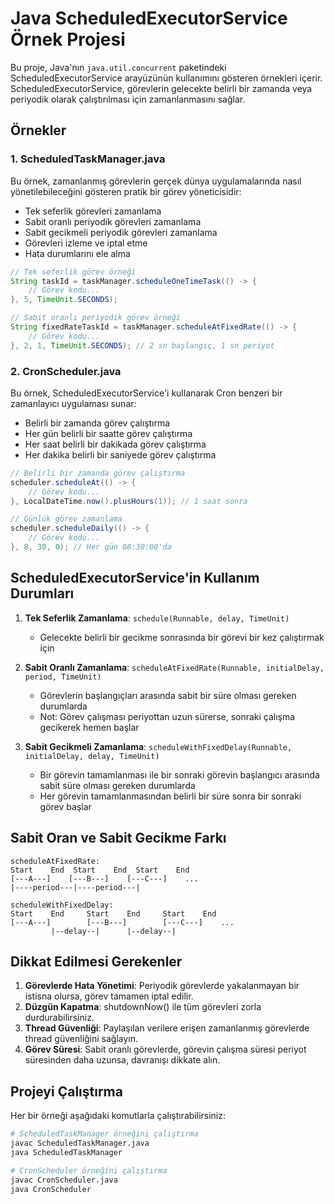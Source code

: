 # Java ScheduledExecutorService Örnek Projesi

Bu proje, Java'nın `java.util.concurrent` paketindeki ScheduledExecutorService arayüzünün kullanımını gösteren örnekleri içerir. ScheduledExecutorService, görevlerin gelecekte belirli bir zamanda veya periyodik olarak çalıştırılması için zamanlanmasını sağlar.

## Örnekler

### 1. ScheduledTaskManager.java

Bu örnek, zamanlanmış görevlerin gerçek dünya uygulamalarında nasıl yönetilebileceğini gösteren pratik bir görev yöneticisidir:
- Tek seferlik görevleri zamanlama
- Sabit oranlı periyodik görevleri zamanlama
- Sabit gecikmeli periyodik görevleri zamanlama
- Görevleri izleme ve iptal etme
- Hata durumlarını ele alma

```java
// Tek seferlik görev örneği
String taskId = taskManager.scheduleOneTimeTask(() -> {
    // Görev kodu...
}, 5, TimeUnit.SECONDS);

// Sabit oranlı periyodik görev örneği
String fixedRateTaskId = taskManager.scheduleAtFixedRate(() -> {
    // Görev kodu...
}, 2, 1, TimeUnit.SECONDS); // 2 sn başlangıç, 1 sn periyot
```

### 2. CronScheduler.java

Bu örnek, ScheduledExecutorService'i kullanarak Cron benzeri bir zamanlayıcı uygulaması sunar:
- Belirli bir zamanda görev çalıştırma
- Her gün belirli bir saatte görev çalıştırma
- Her saat belirli bir dakikada görev çalıştırma
- Her dakika belirli bir saniyede görev çalıştırma

```java
// Belirli bir zamanda görev çalıştırma
scheduler.scheduleAt(() -> {
    // Görev kodu...
}, LocalDateTime.now().plusHours(1)); // 1 saat sonra

// Günlük görev zamanlama
scheduler.scheduleDaily(() -> {
    // Görev kodu...
}, 8, 30, 0); // Her gün 08:30:00'da
```

## ScheduledExecutorService'in Kullanım Durumları

1. **Tek Seferlik Zamanlama**: `schedule(Runnable, delay, TimeUnit)`
   - Gelecekte belirli bir gecikme sonrasında bir görevi bir kez çalıştırmak için

2. **Sabit Oranlı Zamanlama**: `scheduleAtFixedRate(Runnable, initialDelay, period, TimeUnit)`
   - Görevlerin başlangıçları arasında sabit bir süre olması gereken durumlarda
   - Not: Görev çalışması periyottan uzun sürerse, sonraki çalışma gecikerek hemen başlar

3. **Sabit Gecikmeli Zamanlama**: `scheduleWithFixedDelay(Runnable, initialDelay, delay, TimeUnit)`
   - Bir görevin tamamlanması ile bir sonraki görevin başlangıcı arasında sabit süre olması gereken durumlarda
   - Her görevin tamamlanmasından belirli bir süre sonra bir sonraki görev başlar

## Sabit Oran ve Sabit Gecikme Farkı

```
scheduleAtFixedRate:
Start    End  Start    End  Start    End
[---A---]    [---B---]    [---C---]    ...
|----period---|----period---|

scheduleWithFixedDelay:
Start    End     Start    End     Start    End
[---A---]        [---B---]        [---C---]    ...
         |--delay--|      |--delay--|
```

## Dikkat Edilmesi Gerekenler

1. **Görevlerde Hata Yönetimi**: Periyodik görevlerde yakalanmayan bir istisna olursa, görev tamamen iptal edilir.
2. **Düzgün Kapatma**: shutdownNow() ile tüm görevleri zorla durdurabilirsiniz.
3. **Thread Güvenliği**: Paylaşılan verilere erişen zamanlanmış görevlerde thread güvenliğini sağlayın.
4. **Görev Süresi**: Sabit oranlı görevlerde, görevin çalışma süresi periyot süresinden daha uzunsa, davranışı dikkate alın.

## Projeyi Çalıştırma

Her bir örneği aşağıdaki komutlarla çalıştırabilirsiniz:

```bash
# ScheduledTaskManager örneğini çalıştırma
javac ScheduledTaskManager.java
java ScheduledTaskManager

# CronScheduler örneğini çalıştırma
javac CronScheduler.java
java CronScheduler
``` 